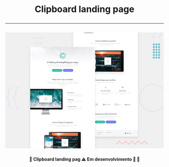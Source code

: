 </p>
<h1 align="center"> 
    Clipboard landing page<br> 
    <hr>
    <img alt="Clipboardlandingpage" title="" src="/assets/images/desktop-preview.jpg"/>
</h1>

<h4 align="center"> 
	🚧 Clipboard landing pag ⚠️ Em desenvolvimento 🚀 🚧
</h4>
